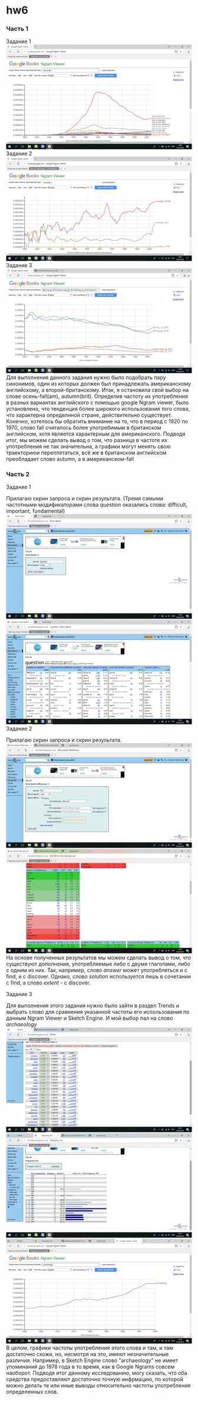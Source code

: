 # hw6
### Часть 1
Задание 1
![ ](https://github.com/Nassts/hw6/blob/master/due.jpg)
Задание 2
![ ](https://github.com/Nassts/hw6/blob/master/sptags.jpg)
Задание 3
![ ](https://github.com/Nassts/hw6/blob/master/gbus.jpg)
Для выполнения данного задания нужно было подобрать пару синонимов, один из которых должен был принадлежать американскому английскому, а второй-британскому. Итак, я остановила свой выбор на слове осень-fall(am), autumn(brit). Определив частоту их употребления в разных вариантах английского с помощью google Ngram viewer, было установлено, что тенденция более широкого использования того слова, что характерна определнной стране, действительно существует. Конечно, хотелось бы обратить внимание на то, что в период с 1920 по 1970, слово fall считалось более употребимым в британском английском, хотя является характерным для американского. Подводя итог, мы можем сделать вывод о том, что разница в частоте их употребления не так значительна, а графики могут менять свою траекториюи переплетаться, всё же в британском английском преобладает слово autumn, а в американском-fall
### Часть 2
Задание 1

Прилагаю скрин запроса и скрин результата. (Тремя самыми частотными модификаторами слова *question* оказались слова: difficult, important, fundamental)
![ ](https://github.com/Nassts/hw6/blob/master/sketchq1.jpg)
![ ](https://github.com/Nassts/hw6/blob/master/sketchq2.jpg)
Задание 2

Прилагаю скрин запроса и скрин результата.
![ ](https://github.com/Nassts/hw6/blob/master/diffv1.jpg)
![ ](https://github.com/Nassts/hw6/blob/master/diffv2.jpg)
На основе полученных результатов мы можем сделать вывод о том, что существуют дополнения, употребляемые либо с двумя глаголами, либо с одним из них. Так, например, слово *answer* может употребляться и с find, и с discover. Однако, слово *solution* используется лишь в сочетании с find, а слово *extent* - с discover.

Задание 3

Для выполнения этого задания нужно было зайти в раздел Trends и выбрать слово для сравнения указанной частоты его использования по данным Ngram Viewer и Sketch Engine. И мой выбор пал на слово *archaeology*
![ ](https://github.com/Nassts/hw6/blob/master/trends1.jpg)
![ ](https://github.com/Nassts/hw6/blob/master/trends2.jpg)
![ ](https://github.com/Nassts/hw6/blob/master/ngv3.jpg)
В целом, графики частоты употребления этого слова и там, и там достаточно схожи, но, несмотря на это, имеют незначительные различия. Например, в Sketch Engine слово "archaeology" не имеет упоминаний до 1978 года в то время, как в Google Ngrams совсем наоборот.
Подводя итог данному исследованию, могу сказать, что оба средства предоставляют достаточно точную инфрмацию, по которой можно делать те или иные выводы относительно частоты употребления определенных слов.
